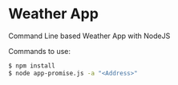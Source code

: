 # Weather App
Command Line based Weather App with NodeJS

Commands to use:
```sh
$ npm install
$ node app-promise.js -a "<Address>"

```
